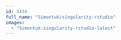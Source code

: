```yaml
---
id: 3434
full_name: "Simontuk/singularity-rstudio"
images: 
  - "Simontuk-singularity-rstudio-latest"
---
```

